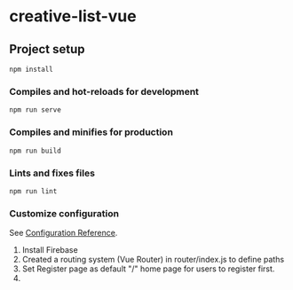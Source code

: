 # creative-list-vue

## Project setup
```
npm install
```

### Compiles and hot-reloads for development
```
npm run serve
```

### Compiles and minifies for production
```
npm run build
```

### Lints and fixes files
```
npm run lint
```

### Customize configuration
See [Configuration Reference](https://cli.vuejs.org/config/).

1. Install Firebase
2. Created a routing system (Vue Router) in router/index.js to define paths
3. Set Register page as default "/" home page for users to register first.
4. 
